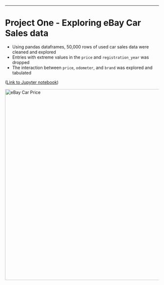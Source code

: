 -----
# Project One - Exploring eBay Car Sales data

* Using pandas dataframes, 50,000 rows of used car sales data were cleaned and explored
* Entries with extreme values in the `price` and `registration_year` was dropped
* The interaction between `price`, `odometer`, and `brand` was explored and tabulated

([Link to Jupyter notebook](https://github.com/curious-jeff/eBay_car_sales_data_exploration/blob/main/ebay-car-sales-data%202.ipynb))

<img width="625" alt="eBay Car Price" src="https://user-images.githubusercontent.com/89146565/130097469-acadcc37-6497-4de4-b715-1bba60d1d15e.png">
